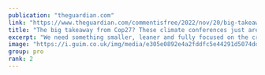 ```yaml
---
publication: "theguardian.com"
link: "https://www.theguardian.com/commentisfree/2022/nov/20/big-takeaway-cop27-climate-conferences-arent-working"
title: "The big takeaway from Cop27? These climate conferences just aren’t working | Bill McGuire"
excerpt: "We need something smaller, leaner and fully focused on the crisis at hand, says Bill McGuire, Prof Emeritus of Geophysical & Climate Hazards at UCL"
image: "https://i.guim.co.uk/img/media/e305e0892e4a2fddfc5e44291d5074ddf278f164/0_266_3987_2392/master/3987.jpg?width=1200&height=630&quality=85&auto=format&fit=crop&overlay-align=bottom%2Cleft&overlay-width=100p&overlay-base64=L2ltZy9zdGF0aWMvb3ZlcmxheXMvdGctb3BpbmlvbnMucG5n&enable=upscale&s=27cbba429377334534c036fab2dca214"
group: pro
rank: 2
---
```

